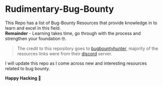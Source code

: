 # Rudimentary-Bug-Bounty
This Repo has a list of Bug-Bounty Resources that provide knowledge in to learn and excel in this field.<br />
**Remainder** - Learning takes time, go through with the process and strengthen your foundation :nerd_face:.<br />

>The credit to this repository goes to [bugbountyhunter](https://www.bugbountyhunter.com/), majority of the resources links were from their [discord](https://discord.gg/bD7rhsBk) server.

I will update this repo as I come across new and interesting resources related to bug bounty.<br />

**Happy Hacking :tada:**
